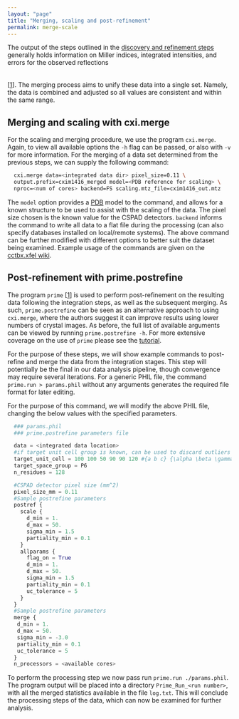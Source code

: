 ```yaml
---
layout: "page"
title: "Merging, scaling and post-refinement"
permalink: merge-scale
---
```


The output of the steps outlined in the [discovery and refinement steps](disc-refine.html) generally holds information on Miller indices, integrated intensities, and errors for the observed reflections$$~$$[[1](http://viper.lbl.gov/cctbx.xfel/index.php/Merging)]. The merging process aims to unify these data into a single set. Namely, the data is combined and adjusted so all values are consistent and within the same range.

## Merging and scaling with **cxi.merge**

For the scaling and merging procedure, we use the program `cxi.merge`. Again, to view all available options the `-h` flag can be passed, or also with `-v` for more information. For the merging of a data set determined from the previous steps, we can supply the following command:

  ```Bash
    cxi.merge data=<integrated data dir> pixel_size=0.11 \
    output.prefix=cxim1416_merged model=<PDB reference for scaling> \
    nproc=<num of cores> backend=FS scaling.mtz_file=cxim1416_out.mtz
  ```
The `model` option provides a [PDB](http://www.rcsb.org/pdb/home/home.do) model to the command, and allows for a known structure to be used to assist with the scaling of the data. The pixel size chosen is the known value for the CSPAD detectors. `backend` informs the command to write all data to a flat file during the processing (can also specify databases installed on local/remote systems). The above command can be further modified with different options to better suit the dataset being examined. Example usage of the commands are given on the [cctbx.xfel wiki](http://viper.lbl.gov/cctbx.xfel/index.php/2017_cxi_merge_tutorial).

## Post-refinement with **prime.postrefine**

The program `prime` [[1](http://dx.doi.org/10.7554/eLife.05421)] is used to perform post-refinement on the resulting data following the integration steps, as well as the subsequent merging. As such, `prime.postrefine` can be seen as an alternative approach to using `cxi.merge`, where the authors suggest it can improve results using lower numbers of crystal images. As before, the full list of available arguments can be viewed by running `prime.postrefine -h`. For more extensive coverage on the use of `prime` please see the [tutorial](http://viper.lbl.gov/cctbx.xfel/index.php/2017_prime_tutorial).

For the purpose of these steps, we will show example commands to post-refine and merge the data from the integration stages. This step will potentially be the final in our data analysis pipeline, though convergence may require several iterations. For a generic PHIL file, the command `prime.run > params.phil` without any arguments generates the required file format for later editing.

For the purpose of this command, we will modify the above PHIL file, changing the below values with the specified parameters.

  ```python
    ### params.phil
    ### prime.postrefine parameters file

    data = <integrated data location>
    #if target unit cell group is known, can be used to discard outliers
    target_unit_cell = 100 100 50 90 90 120 #{a b c} {\alpha \beta \gamma}
    target_space_group = P6
    n_residues = 128

    #CSPAD detector pixel size (mm^2)
    pixel_size_mm = 0.11
    #Sample postrefine parameters
    postref {
      scale {
        d_min = 1.
        d_max = 50.
        sigma_min = 1.5
        partiality_min = 0.1
      }
      allparams {
        flag_on = True
        d_min = 1.
        d_max = 50.
        sigma_min = 1.5
        partiality_min = 0.1
        uc_tolerance = 5
      }
    }
    #Sample postrefine parameters
    merge {
     d_min = 1.
     d_max = 50.
     sigma_min = -3.0
     partiality_min = 0.1
     uc_tolerance = 5
    }
    n_processors = <available cores>
  ```

To perform the processing step we now pass run `prime.run ./params.phil`. The program output will be placed into a directory `Prime_Run_<run number>`, with all the merged statistics available in the file `log.txt`. This will conclude the processing steps of the data, which can now be examined for further analysis.
